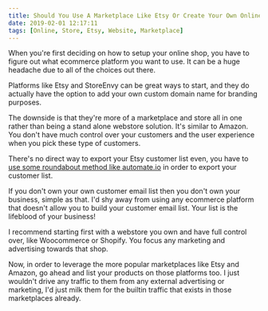 ```yaml
---
title: Should You Use A Marketplace Like Etsy Or Create Your Own Online Store On Your Own Website?
date: 2019-02-01 12:17:11
tags: [Online, Store, Etsy, Website, Marketplace]
---
```


When you're first deciding on how to setup your online shop, you have to figure out what ecommerce platform you want to use. It can be a huge headache due to all of the choices out there. 

Platforms like Etsy and StoreEnvy can be great ways to start, and they do actually have the option to add your own custom domain name for branding purposes. 

The downside is that they're more of a marketplace and store all in one rather than being a stand alone webstore solution. It's similar to Amazon. You don't have much control over your customers and the user experience when you pick these type of customers. 

There's no direct way to export your Etsy customer list even, you have to [use some roundabout method like automate.io](https://automate.io/integration/drip/etsy) in order to export your customer list.

If you don't own your own customer email list then you don't own your business, simple as that. I'd shy away from using any ecommerce platform that doesn't allow you to build your customer email list. Your list is the lifeblood of your business!

I recommend starting first with a webstore you own and have full control over, like Woocommerce or Shopify. You focus any marketing and advertising towards that shop.

Now, in order to leverage the more popular marketplaces like Etsy and Amazon, go ahead and list your products on those platforms too. I just wouldn't drive any traffic to them from any external advertising or marketing, I'd just milk them for the builtin traffic that exists in those marketplaces already.